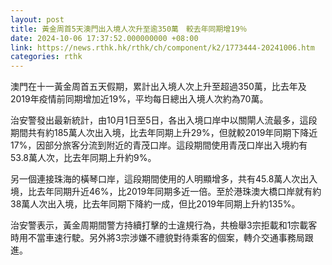 ```yaml
---
layout: post
title: 黃金周首5天澳門出入境人次升至逾350萬　較去年同期增19％
date: 2024-10-06 17:37:52.000000000 +08:00
link: https://news.rthk.hk/rthk/ch/component/k2/1773444-20241006.htm
categories: rthk
---
```


澳門在十一黃金周首五天假期，累計出入境人次上升至超過350萬，比去年及2019年疫情前同期增加近19%，平均每日總出入境人次約為70萬。

治安警發出最新統計，由10月1日至5日，各出入境口岸中以關閘人流最多，這段期間共有約185萬人次出入境，比去年同期上升29%，但就較2019年同期下降近17%，因部分旅客分流到附近的青茂口岸。這段期間使用青茂口岸出入境約有53.8萬人次，比去年同期上升約9%。

另一個連接珠海的橫琴口岸，這段期間使用的人明顯增多，共有45.8萬人次出入境，比去年同期升近46%，比2019年同期多近一倍。至於港珠澳大橋口岸就有約38萬人次出入境，比去年同期下降約一成，但比2019年同期上升約135%。

治安警表示，黃金周期間警方持續打擊的士違規行為，共檢舉3宗拒載和1宗載客時用不當車速行駛。另外將3宗涉嫌不禮貌對待乘客的個案，轉介交通事務局跟進。
